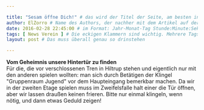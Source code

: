 ```yaml
---

title: "Sesam öffne Dich!" # das wird der Titel der Seite, am besten in Anführungszeichen (z.B. wenn er Sonderzeichen enthält)
author: ElZorro # Name des Authors, der nachher mit dem Artikel auf der Seite angezeigt wird; das ist unabhängig vom github-Benutzernamen
date: 2016-02-28 22:45:00 # im Format: Jahr-Monat-Tag Stunde:Minute:Sekunde, die Uhrzeit ist optional
tags: [ News Verein ] # Die eckigen Klammern sind wichtig. Mehrere Tags werden durch Kommas separiert
layout: post # Das muss überall genau so drinstehen

---
```

**Vom Geheimnis unsere Hintertür zu finden**  
Für die, die vor verschlossenen Tren in Hiltrup stehen und eigentlich nur mit den anderen spielen wollten: man sich durch Betätigen der Klingel "Gruppenraum Jugend" vor dem Haupteingang bemerkbar machen. Da wir in der zweiten Etage spielen muss im Zweifelsfalle halt einer die Tür öffnen, aber wir lassen draußen keinen frieren. Bitte nur einmal klingeln, wenn nötig, und dann etwas Geduld zeigen!
